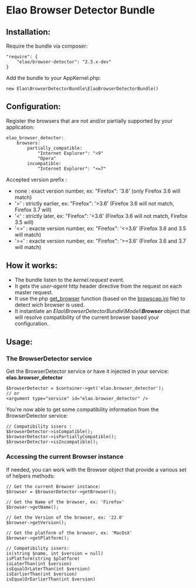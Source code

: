Elao Browser Detector Bundle
========================

Installation:
-------------
Require the bundle via composer:

    "require": {
		"elao/browser-detector": "2.3.x-dev"
	}


Add the bundle to your AppKernel.php:

	new Elao\BrowserDetectorBundle\ElaoBrowserDetectorBundle()
	
Configuration:
--------------
Register the browsers that are not and/or partially supported by your application:

	elao_browser_detector:
    	browsers:
        	partially_compatible:
            	"Internet Explorer": "<9"
           		"Opera"
        	incompatible:
           		"Internet Explorer": "<=7"
           		
Accepted version prefix :

-	none : exact version number, ex: "Firefox": '3.6' (only Firefox 3.6 will match)
-	'>' : strictly earlier, ex: "Firefox": '>3.6' (Firefox 3.6 will not match, Firefox 3.7 will)
-	'<' : strictly later, ex: "Firefox": '<3.6' (Firefox 3.6 will not match, Firefox 3.5 will)
-	'<=' : exacte version number, ex: "Firefox": '<=3.6' (Firefox 3.6 and 3.5 will match)
-	'>=' : exacte version number, ex: "Firefox": '>=3.6' (Firefox 3.6 and 3.7 will match)


How it works:
-------------
-	The bundle listen to the *kernel.request* event.
-	It gets the *user-agent* http header directive from the request on each master request.
-	It use the php [get_browser](http://php.net/manual/function.get-browser.php) function (based on the [browscap.ini](http://tempdownloads.browserscap.com/) file) to detect wich browser is used.
-	It instantiate an _Elao\BrowserDetectorBundle\Model\\**Browser**_ object that will resolve compatibility of the current browser based your configuration.

Usage:
------
### The BrowserDetector service
Get the BrowserDetector service or have it injected in your service: **elao.browser_detector**

	$browserDetector = $container->get('elao.browser_detector');
	// or
	<argument type="service" id="elao.browser_detector" />

You're now able to get some compatibility information from the BrowserDetector service:

	// Compatibility issers :
	$browserDetector->isCompatible();
	$browserDetector->isPartiallyCompatible();
	$browserDetector->isIncompatible();
	
### Accessing the current Browser instance

If needed, you can work with the Browser object that provide a various set of helpers methods:

	// Get the current Browser instance:
	$browser = $browserDetector->getBrowser();
	
	// Get the Name of the browser, ex: 'Firefox'
	$browser->getName();
	
	// Get the Version of the browser, ex: '22.0'
	$browser->getVersion();
	
	// Get the platform of the browser, ex: 'MacOsX'
	$browser->getPlatform();
	
	// Compatibility issers:
	is(string $name, int $version = null)
	isPlatform(string $platform)
	isLaterThan(int $version)
	isEqualOrLaterThan(int $version)
	isEarlierThan(int $version)
	isEqualOrEarlierThan(int $version)

